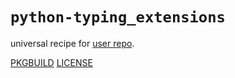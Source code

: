 # `python-typing_extensions`

universal recipe for [user repo](../themartiancompany/ur).

[PKGBUILD](PKGBUILD)
[LICENSE](COPYING)
